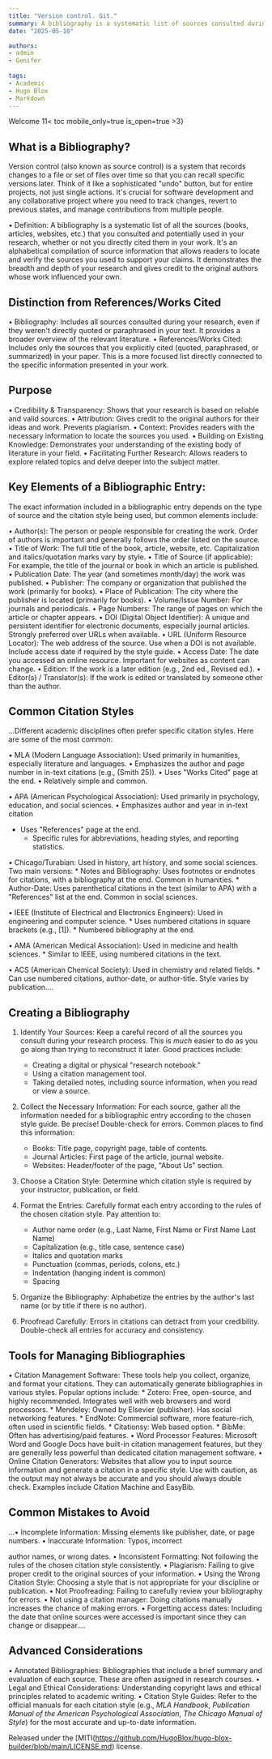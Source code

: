 ```yaml
---
title: "Version control. Git."
summary: A bibliography is a systematic list of sources consulted during research, crucial for academic credibility and avoiding plagiarism. It differs from "References" by including all sources, not just those directly cited. Key elements include author, title, publication details, and DOI/URL. Common citation styles like MLA, APA, and Chicago each have specific formatting rules. Creating a bibliography involves gathering source information, choosing a style, formatting entries, alphabetizing, and proofreading. Tools like Zotero and Mendeley streamline the process, but careful attention to detail is essential to avoid common mistakes and maintain academic integrity.
date: "2025-05-10"

authors:
- admin
- Genifer
  
tags:
- Academic
- Hugo Blox
- Markdown
---
```

Welcome
11< toc mobile_only=true is_open=true >3}

## What is a Bibliography?

Version control (also known as source control) is a system that records changes to a file or set of files over time so that you can recall specific versions later.  Think of it like a sophisticated "undo" button, but for entire projects, not just single actions. It's crucial for software development and any collaborative project where you need to track changes, revert to previous states, and manage contributions from multiple people.

•  Definition: A bibliography is a systematic list of all the sources (books, articles, websites, etc.) that you consulted and potentially used in your research, whether or not you directly cited them in your work. It's an alphabetical compilation of source information that allows readers to locate and verify the sources you used to support your claims. It demonstrates the breadth and depth of your research and gives credit to the original authors whose work influenced your own.

## Distinction from References/Works Cited

•  Bibliography: Includes all sources consulted during your research, even if they weren't directly quoted or paraphrased in your text. It provides a broader overview of the relevant literature.
  •  References/Works Cited: Includes only the sources that you explicitly cited (quoted, paraphrased, or summarized) in your paper. This is a more focused list directly connected to the specific information presented in your work.

## Purpose

•  Credibility & Transparency: Shows that your research is based on reliable and valid sources.
  •  Attribution: Gives credit to the original authors for their ideas and work. Prevents plagiarism.
  •  Context: Provides readers with the necessary information to locate the sources you used.
  •  Building on Existing Knowledge: Demonstrates your understanding of the existing body of literature in your field.
  •  Facilitating Further Research: Allows readers to explore related topics and delve deeper into the subject matter.

## Key Elements of a Bibliographic Entry:

The exact information included in a bibliographic entry depends on the type of source and the citation style being used, but common elements include:

•  Author(s): The person or people responsible for creating the work. Order of authors is important and generally follows the order listed on the source.
•  Title of Work: The full title of the book, article, website, etc. Capitalization and italics/quotation marks vary by style.
•  Title of Source (if applicable): For example, the title of the journal or book in which an article is published.
•  Publication Date: The year (and sometimes month/day) the work was published.
•  Publisher: The company or organization that published the work (primarily for books).
•  Place of Publication: The city where the publisher is located (primarily for books).
•  Volume/Issue Number: For journals and periodicals.
•  Page Numbers: The range of pages on which the article or chapter appears.
•  DOI (Digital Object Identifier): A unique and persistent identifier for electronic documents, especially journal articles. Strongly preferred over URLs when available.
•  URL (Uniform Resource Locator): The web address of the source. Use when a DOI is not available. Include access date if required by the style guide.
•  Access Date: The date you accessed an online resource. Important for websites as content can change.
•  Edition: If the work is a later edition (e.g., 2nd ed., Revised ed.).
•  Editor(s) / Translator(s): If the work is edited or translated by someone other than the author.

## Common Citation Styles

...Different academic disciplines often prefer specific citation styles. Here are some of the most common:

•  MLA (Modern Language Association): Used primarily in humanities, especially literature and languages.
  •  Emphasizes the author and page number in in-text citations (e.g., (Smith 25)).
  •  Uses "Works Cited" page at the end.
  •  Relatively simple and common.

•  APA (American Psychological Association): Used primarily in psychology, education, and social sciences.
  •  Emphasizes author and year in in-text citation


*   Uses "References" page at the end.
    *   Specific rules for abbreviations, heading styles, and reporting statistics.

•   Chicago/Turabian:  Used in history, art history, and some social sciences.  Two main versions:
    *   Notes and Bibliography: Uses footnotes or endnotes for citations, with a bibliography at the end.  Common in humanities.
    *   Author-Date: Uses parenthetical citations in the text (similar to APA) with a "References" list at the end.  Common in social sciences.

•   IEEE (Institute of Electrical and Electronics Engineers): Used in engineering and computer science.
    *   Uses numbered citations in square brackets (e.g., [1]).
    *   Numbered bibliography at the end.

•   AMA (American Medical Association): Used in medicine and health sciences.
    *   Similar to IEEE, using numbered citations in the text.

•   ACS (American Chemical Society): Used in chemistry and related fields.
    *   Can use numbered citations, author-date, or author-title.  Style varies by publication....
    
## Creating a Bibliography

1.  Identify Your Sources:  Keep a careful record of all the sources you consult during your research process.  This is *much* easier to do as you go along than trying to reconstruct it later.  Good practices include:
    *   Creating a digital or physical "research notebook."
    *   Using a citation management tool.
    *   Taking detailed notes, including source information, when you read or view a source.

2.  Collect the Necessary Information:  For each source, gather all the information needed for a bibliographic entry according to the chosen style guide.  Be precise!  Double-check for errors.  Common places to find this information:
    *   Books: Title page, copyright page, table of contents.
    *   Journal Articles: First page of the article, journal website.
    *   Websites:  Header/footer of the page, "About Us" section.

3.  Choose a Citation Style:  Determine which citation style is required by your instructor, publication, or field.

4.  Format the Entries:  Carefully format each entry according to the rules of the chosen citation style. Pay attention to:
    *   Author name order (e.g., Last Name, First Name or First Name Last Name)
    *   Capitalization (e.g., title case, sentence case)
    *   Italics and quotation marks
    *   Punctuation (commas, periods, colons, etc.)
    *   Indentation (hanging indent is common)
    *   Spacing

5.  Organize the Bibliography: Alphabetize the entries by the author's last name (or by title if there is no author).

6.  Proofread Carefully:  Errors in citations can detract from your credibility.  Double-check all entries for accuracy and consistency.

## Tools for Managing Bibliographies

•   Citation Management Software:  These tools help you collect, organize, and format your citations.  They can automatically generate bibliographies in various styles.  Popular options include:
    *   Zotero: Free, open-source, and highly recommended. Integrates well with web browsers and word processors.
    *   Mendeley:  Owned by Elsevier (publisher). Has social networking features.
    *   EndNote:  Commercial software, more feature-rich, often used in scientific fields.
    *   Citationsy: Web based option.
    *   BibMe: Often has advertising/paid features.
•   Word Processor Features:  Microsoft Word and Google Docs have built-in citation management features, but they are generally less powerful than dedicated citation management software.
•   Online Citation Generators: Websites that allow you to input source information and generate a citation in a specific style.  Use with caution, as the output may not always be accurate and you should always double check.  Examples include Citation Machine and EasyBib.

## Common Mistakes to Avoid

...•   Incomplete Information:  Missing elements like publisher, date, or page numbers.
•   Inaccurate Information:  Typos, incorrect


author names, or wrong dates.
•   Inconsistent Formatting:  Not following the rules of the chosen citation style consistently.
•   Plagiarism:  Failing to give proper credit to the original sources of your information.
•   Using the Wrong Citation Style:  Choosing a style that is not appropriate for your discipline or publication.
•   Not Proofreading:  Failing to carefully review your bibliography for errors.
•   Not using a citation manager: Doing citations manually increases the chance of making errors.
•   Forgetting access dates: Including the date that online sources were accessed is important since they can change or disappear....

## Advanced Considerations

•   Annotated Bibliographies:  Bibliographies that include a brief summary and evaluation of each source.  These are often assigned in research courses.
•   Legal and Ethical Considerations: Understanding copyright laws and ethical principles related to academic writing.
•   Citation Style Guides:  Refer to the official manuals for each citation style (e.g., *MLA Handbook*, *Publication Manual of the American Psychological Association*, *The Chicago Manual of Style*) for the most accurate and up-to-date information.


Released under the [MITI(https://github.com/HugoBlox/hugo-blox-builder/blob/main/LICENSE.md) license.
